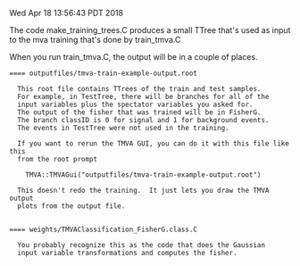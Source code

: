 
  Wed Apr 18 13:56:43 PDT 2018

  The code make_training_trees.C produces a small TTree that's used as input
  to the mva training that's done by train_tmva.C

  When you run train_tmva.C, the output will be in a couple of places.

    ==== outputfiles/tmva-train-example-output.root

      This root file contains TTrees of the train and test samples.
      For example, in TestTree, there will be branches for all of the
      input variables plus the spectator variables you asked for.
      The output of the fisher that was trained will be in FisherG.
      The branch classID is 0 for signal and 1 for background events.
      The events in TestTree were not used in the training.

      If you want to rerun the TMVA GUI, you can do it with this file like this
      from the root prompt

        TMVA::TMVAGui("outputfiles/tmva-train-example-output.root")

      This doesn't redo the training.  It just lets you draw the TMVA output
      plots from the output file.


    ==== weights/TMVAClassification_FisherG.class.C

      You probably recognize this as the code that does the Gaussian
      input variable transformations and computes the fisher.

